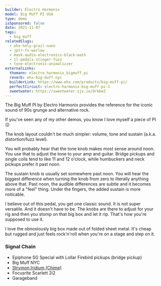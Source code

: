 ```yaml
---
builder: Electro Harmonix
model: Big Muff PI USA
type: demo
isSponsored: false
date: 2021-11-07
tags:
  - big muff
relatedSlugs:
  - ehx-holy-grail-nano
  - jptr-fx-warlow
  - mask-audio-electronics-black-math
  - tl-pedals-stinger-fuzz
  - tone-electronix-animalizzer
externalLinks:
  thomann: electro_harmonix_bigmuff_pi
  reverb: ehx-big-muff-nyc
  builderLink: https://www.ehx.com/products/big-muff-pi/
  perfectCircuit: electro-harmonix-big-muff-pi-1
  sweetwater: https://sweetwater.sjv.io/OrkbeZ
---
```


The Big Muff PI by Electro Harmonix provides the reference for the iconic sound of 90s grunge and alternative rock.

If you've seen any of my other demos, you know I love myself a piece of PI 😉

The knob layout couldn't be much simpler: volume, tone and sustain (a.k.a. distortion/fuzz level).

You will probably hear that the tone knob makes most sense around noon. You use that to adjust the tone to your amp and guitar. Bridge pickups and single coils tend to like 11 and 12 o'clock, while humbuckers and neck pickups prefer it past noon.

The sustain knob is usually set somewhere past noon. You will hear the biggest difference when turning the knob from zero to literally anything above that. Past noon, the audible differences are subtle and it becomes more of a "feel" thing. Under the fingers, the added sustain is more noticable.

I believe out of this pedal, you get one classic sound. It is not super versatile. And it doesn't have to be. The knobs are there to adjust for your rig and then you stomp on that big box and let it rip. That's how you're supposed to use it.

I love the obnoxiously big box made out of folded sheet metal. It's cheap but rugged and just feels rock'n'roll when you're on a stage and step on it.

### Signal Chain

- Epiphone SG Special with Lollar Firebird pickups (bridge pickup)
- Big Muff NYC
- [Strymon Iridium (Chime)](/demos/strymon-iridium)
- Focusrite Scarlett 2i2
- Garageband
